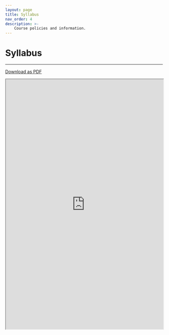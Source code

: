 ```yaml
---
layout: page
title: Syllabus
nav_order: 4
description: >-
    Course policies and information.
---
```


# Syllabus

<hr>

<a href="https://ph142-ucb.github.io/su23/src/syllabus-ph142-su23.pdf">Download as PDF</a>


<iframe src="https://docs.google.com/document/d/1sEqBuqs7nsmCHphCB_Ttp8eYmvLYN4mb/preview" width="100%" height="800"></iframe>
